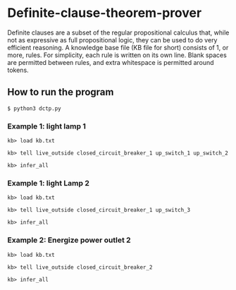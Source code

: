 # Definite-clause-theorem-prover

Definite clauses are a subset of the regular propositional calculus that, while not as expressive as full propositional logic, they can be used to do very efficient reasoning. A knowledge base file (KB file for short) consists of 1, or more, rules. For simplicity, each rule is written on its own line. Blank spaces are permitted between rules, and extra whitespace is permitted around tokens.

## How to run the program

`$ python3 dctp.py`

### Example 1: light lamp 1

```
kb> load kb.txt

kb> tell live_outside closed_circuit_breaker_1 up_switch_1 up_switch_2

kb> infer_all
```

### Example 1: light Lamp 2

```
kb> load kb.txt

kb> tell live_outside closed_circuit_breaker_1 up_switch_3

kb> infer_all
```

### Example 2: Energize power outlet 2

```
kb> load kb.txt

kb> tell live_outside closed_circuit_breaker_2

kb> infer_all
```
